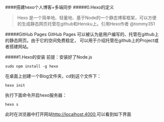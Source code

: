 ####搭建hexo个人博客+多端同步
#####0.Hexo的定义
>Hexo 是一个简单地、轻量地、基于Node的一个静态博客框架，可以方便的生成静态网页托管在github和Heroku上。引用Hexo作者 @tommy351

#####GitHub Pages
GitHub Pages 可以被认为是用户编写的、托管在github上的静态网页。由于它的空间免费稳定， 可以用于介绍托管在github上的Project或者搭建网站。

#####1.Hexo的安装
前提：安装好了Node.js

```
sudo npm install -g hexo
```

在桌面上创建一个Blog文件夹，cd到这个文件下：

```
hexo init
```
执行下面命令开启hexo服务器：

```
hexo s
```
此时在浏览器中打开网站[http://localhost:4000](http://localhost:4000),可以看到如下界面
